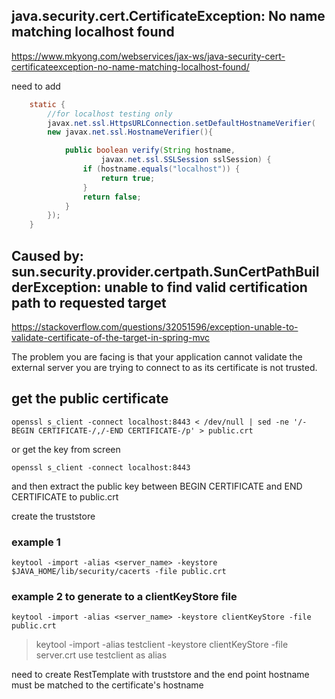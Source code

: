 
## java.security.cert.CertificateException: No name matching localhost found

https://www.mkyong.com/webservices/jax-ws/java-security-cert-certificateexception-no-name-matching-localhost-found/

need to add

```java
	static {
	    //for localhost testing only
	    javax.net.ssl.HttpsURLConnection.setDefaultHostnameVerifier(
	    new javax.net.ssl.HostnameVerifier(){

	        public boolean verify(String hostname,
	                javax.net.ssl.SSLSession sslSession) {
	            if (hostname.equals("localhost")) {
	                return true;
	            }
	            return false;
	        }
	    });
	}
```


## Caused by: sun.security.provider.certpath.SunCertPathBuilderException: unable to find valid certification path to requested target

https://stackoverflow.com/questions/32051596/exception-unable-to-validate-certificate-of-the-target-in-spring-mvc

The problem you are facing is that your application cannot validate the external server you are trying to connect to as its certificate is not trusted.

## get the public certificate

`openssl s_client -connect localhost:8443 < /dev/null | sed -ne '/-BEGIN CERTIFICATE-/,/-END CERTIFICATE-/p' > public.crt`

or get the key from screen 

`openssl s_client -connect localhost:8443`

and then extract the public key between BEGIN CERTIFICATE and END CERTIFICATE to public.crt


create the truststore

### example 1 
`keytool -import -alias <server_name> -keystore $JAVA_HOME/lib/security/cacerts -file public.crt`

### example 2 to generate to a clientKeyStore file
`keytool -import -alias <server_name> -keystore clientKeyStore -file public.crt`



> keytool -import -alias testclient -keystore clientKeyStore -file server.crt
> use testclient as alias




need to create RestTemplate with truststore and the end point hostname must be matched to the certificate's hostname



